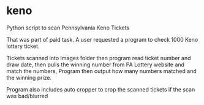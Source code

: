 # keno
Python script to scan Pennsylvania Keno Tickets

That was part of paid task. A user requested a program to check 1000 Keno lottery ticket.

Tickets scanned into Images folder then program read ticket number and draw date, then pulls the winning number from PA Lottery website and match the numbers, Program then output how many numbers matched and the winning prize.

Program also includes auto cropper to crop the scanned tickets if the scan was bad/blurred
